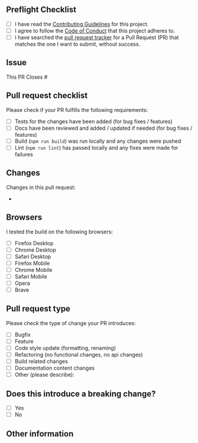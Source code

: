 ## Preflight Checklist

<!-- Please ensure you've completed the following steps by replacing [ ] with [x]-->

- [ ] I have read the [Contributing Guidelines](https://github.com/lyne-design-system/lyne-components/blob/master/CONTRIBUTING.md) for this project.
- [ ] I agree to follow the [Code of Conduct](https://github.com/lyne-design-system/lyne-components/blob/master/CODE_OF_CONDUCT.md) that this project adheres to.
- [ ] I have searched the [pull request tracker](https://github.com/lyne-design-system/lyne-components/pulls) for a Pull Request (PR) that matches the one I want to submit, without success.

## Issue

This PR Closes #

## Pull request checklist

Please check if your PR fulfills the following requirements:

- [ ] Tests for the changes have been added (for bug fixes / features)
- [ ] Docs have been reviewed and added / updated if needed (for bug fixes / features)
- [ ] Build (`npm run build`) was run locally and any changes were pushed
- [ ] Lint (`npm run lint`) has passed locally and any fixes were made for failures

## Changes

Changes in this pull request:

-

## Browsers

I tested the build on the following browsers:

- [ ] Firefox Desktop
- [ ] Chrome Desktop
- [ ] Safari Desktop
- [ ] Firefox Mobile
- [ ] Chrome Mobile
- [ ] Safari Mobile
- [ ] Opera
- [ ] Brave

## Pull request type

<!-- Please do not submit updates to dependencies unless it fixes an issue. -->

<!-- Please try to limit your pull request to one type, submit multiple pull requests if needed. -->

Please check the type of change your PR introduces:

- [ ] Bugfix
- [ ] Feature
- [ ] Code style update (formatting, renaming)
- [ ] Refactoring (no functional changes, no api changes)
- [ ] Build related changes
- [ ] Documentation content changes
- [ ] Other (please describe):

## Does this introduce a breaking change?

- [ ] Yes
- [ ] No

<!-- If this introduces a breaking change, please describe the impact and migration path for existing applications below. -->

## Other information

<!-- Any other information that is important to this PR such as screenshots of how the component looks before and after the change. -->

